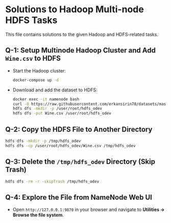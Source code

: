 # Solutions to Hadoop Multi-node HDFS Tasks

This file contains solutions to the given Hadoop and HDFS-related tasks.

## Q-1: Setup Multinode Hadoop Cluster and Add `Wine.csv` to HDFS
- Start the Hadoop cluster:
  ```bash
  docker-compose up -d
  ```
- Download and add the dataset to HDFS:
  ```bash
  docker exec -it namenode bash
  curl -O https://raw.githubusercontent.com/erkansirin78/datasets/master/Wine.csv
  hdfs dfs -mkdir -p /user/root/hdfs_odev
  hdfs dfs -put Wine.csv /user/root/hdfs_odev
  ```

## Q-2: Copy the HDFS File to Another Directory
```bash
hdfs dfs -mkdir -p /tmp/hdfs_odev
hdfs dfs -cp /user/root/hdfs_odev/Wine.csv /tmp/hdfs_odev
```

## Q-3: Delete the `/tmp/hdfs_odev` Directory (Skip Trash)
```bash
hdfs dfs -rm -r -skipTrash /tmp/hdfs_odev
```

## Q-4: Explore the File from NameNode Web UI
- Open `http://127.0.0.1:9870` in your browser and navigate to **Utilities → Browse the file system**.
